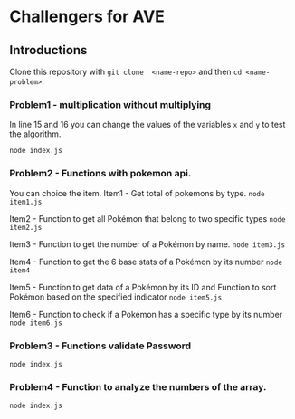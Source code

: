 # Challengers for AVE 

## Introductions


Clone this repository with `git clone  <name-repo>` and then `cd <name-problem>`.


### Problem1 - multiplication without multiplying

In line 15 and 16 you can change the values of the variables `x` and `y` to test the algorithm.

`node index.js`

### Problem2 - Functions with pokemon api.
    
You can choice the item.
Item1 - Get total of pokemons by type.
`node item1.js`

Item2 - Function to get all Pokémon that belong to two specific types
`node item2.js`

Item3 - Function to get the number of a Pokémon by name.
`node item3.js`

Item4 - Function to get the 6 base stats of a Pokémon by its number
`node item4`

Item5 - Function to get data of a Pokémon by its ID and Function to sort Pokémon based on the specified indicator 
`node item5.js`

Item6 - Function to check if a Pokémon has a specific type by its number
`node item6.js`

### Problem3 - Functions validate Password

`node index.js`

### Problem4 - Function to analyze the numbers of the array.

`node index.js`